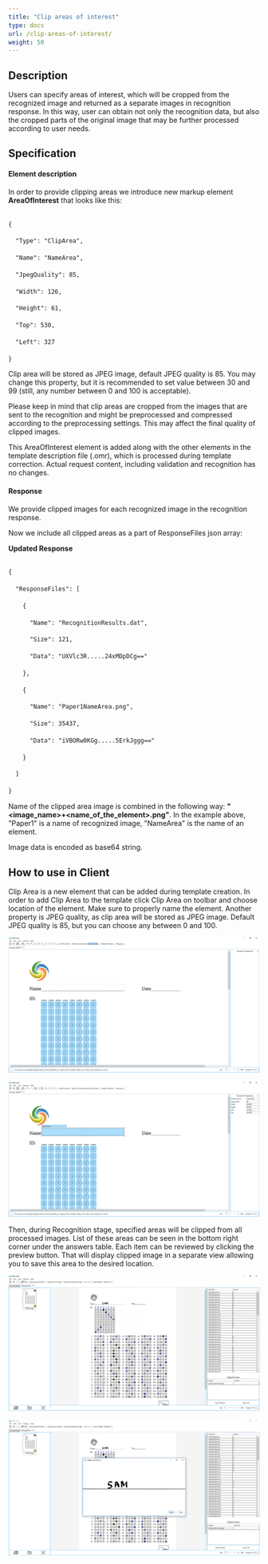 ```yaml
---
title: "Clip areas of interest"
type: docs
url: /clip-areas-of-interest/
weight: 50
---
```


## **Description**
Users can specify areas of interest, which will be cropped from the recognized image and returned as a separate images in recognition response. In this way, user can obtain not only the recognition data, but also the cropped parts of the original image that may be further processed according to user needs.
## **Specification**
#### **Element description**
In order to provide clipping areas we introduce new markup element **AreaOfInterest** that looks like this:

```html

{

  "Type": "ClipArea",

  "Name": "NameArea",

  "JpegQuality": 85,

  "Width": 126,

  "Height": 61,

  "Top": 530,

  "Left": 327

}

```

Clip area will be stored as JPEG image, default JPEG quality is 85. You may change this property, but it is recommended to set value between 30 and 99 (still, any number between 0 and 100 is acceptable).

Please keep in mind that clip areas are cropped from the images that are sent to the recognition and might be preprocessed and compressed according to the preprocessing settings. This may affect the final quality of clipped images.

This AreaOfInterest element is added along with the other elements in the template description file (.omr), which is processed during template correction. Actual request content, including validation and recognition has no changes.
#### **Response**
We provide clipped images for each recognized image in the recognition response.

Now we include all clipped areas as a part of ResponseFiles json array:

**Updated Response**

```html

{

  "ResponseFiles": [

    {

      "Name": "RecognitionResults.dat",

      "Size": 121,

      "Data": "UXVlc3R.....24xMDpDCg=="

    },

    {

      "Name": "Paper1NameArea.png",

      "Size": 35437,

      "Data": "iVBORw0KGg.....5ErkJggg=="

    }

  ]

}

```

Name of the clipped area image is combined in the following way: **"<image_name>+<name_of_the_element>.png"**. In the example above, "Paper1" is a name of recognized image, "NameArea" is the name of an element.

Image data is encoded as base64 string.
## **How to use in Client**
Clip Area is a new element that can be added during template creation. In order to add Clip Area to the template click Clip Area on toolbar and choose location of the element. Make sure to properly name the element. Another property is JPEG quality, as clip area will be stored as JPEG image. Default JPEG quality is 85, but you can choose any between 0 and 100.

![todo:image_alt_text](clip-areas-of-interest_1.png)



![todo:image_alt_text](clip-areas-of-interest_2.png)

Then, during Recognition stage, specified areas will be clipped from all processed images. List of these areas can be seen in the bottom right corner under the answers table. Each item can be reviewed by clicking the preview button. That will display clipped image in a separate view allowing you to save this area to the desired location.

![todo:image_alt_text](clip-areas-of-interest_3.png)



![todo:image_alt_text](clip-areas-of-interest_4.png)


